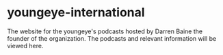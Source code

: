 # youngeye-international
The website for the youngeye's podcasts hosted by Darren Baine the founder of the organization. The podcasts and relevant information will be viewed here.
